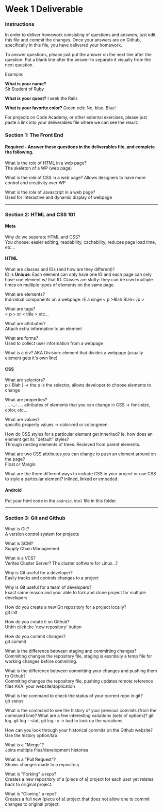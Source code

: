 # Week 1 Deliverable  

### Instructions  

In order to deliver homework consisting of questions and answers, just edit this file and commit the changes.  Once your answers are on Github, specifically in this file, you have delivered your homework.  
  
To answer questions, please just put the answer on the next line after the question.  Put a blank line after the answer to separate it visually from the next question.  

Example:  

**What is your name?**  
Sir Student of Ruby

**What is your quest?**
I seek the Rails  

**What is your favorite color?**
~~Green~~ edit:  No, blue.  Blue!  

For projects on Code Academy, or other external exercises, please just paste a link into your deliverables file where we can see the result.  

### Section 1: The Front End
#### Required - Answer these questions in the deliverables file, and complete the following. 
What is the role of HTML in a web page?  
  The skeleton of a WP (web page)

What is the role of CSS in a web page?
Allows designers to have more control and creativity over WP

What is the role of Javascript in a web page?  
  Used for interactive and dynamic display of webpage

---

### Section 2: HTML and CSS 101

#### Meta
Why do we separate HTML and CSS?  
  You choose: easier editing, readability, cachability, reduces page load time, etc...

#### HTML
What are classes and IDs (and how are they different)?  
  ID is **Unique**: Each element can only have one ID and each page can only have one element w/ that ID.  Classes are 
slutty: they can be used multiple times on multiple types of elements on the same page.

What are elements?  
  Individual components on a webpage: IE a singe < p >Blah Blah< /p >

What are tags?  
  < p > or < title > etc...

What are attributes?  
  Attach extra information to an element

What are forms?  
  Used to collect user information from a webpage

What is a div?
AKA Division: element that divides a webpage (usually element gets it's own line)

#### CSS
What are selectors?  
  p { Blah } -> the p is the selector, allows developer to choose elements to change

What are properties?  
  .... -_- .... attributes of elements that you can change in CSS -> font-size, color, etc...

What are values?  
  specific property values -> color:red or color:green. 

How do CSS styles for a particular element get inherited? ie. how does an element get its "default" styles?  
  Through nesting elements of trees.  Recieved from parent elements.

What are two CSS attributes you can change to push an element around on the page?  
  Float or Margin

What are the three different ways to include CSS in your project or use CSS to style a particular element?
  Inlined, linked or embeded

#### Android
Put your html code in the `android.html` file in this folder. 

---
### Section 3: Git and Github  
What is Git?  
  A version control system for projects

What is SCM?  
  Supply Chain Management

What is a VCS?  
  Veritas Cluster Server? The cluster software for Linux...?

Why is Git useful for a developer?  
  Easily tracks and controls changes to a project

Why is Git useful for a team of developers?  
  Exact same reason and your able to fork and clone project for multiple developers

How do you create a new Git repository for a project locally?  
  git init

How do you create it on Github?  
  Uhhh click the 'new repository' button

How do you commit changes?  
  git commit

What is the difference between staging and committing changes?  
  Commiting changes the repository file, staging is essntially a temp file for working changes before commiting.

What is the difference between committing your changes and pushing them to Github?  
  Commiting changes the repository file, pushing updates remote reference files AKA: your website/application

What is the command to check the status of your current repo in git?  
  git status

What is the command to see the history of your previous commits (from the command line)?  What are a few interesting variations (sets of options)?
  git log, git log --stat, git log -p  -> had to look up the variations

How can you look through your historical commits on the Github website?
  Use the history option/tab

What is a "Merge"?  
  Joins multiple files/development histories

What is a "Pull Request"?  
  Shows changes made to a repository

What is "Forking" a repo?  
  Creates a new repository of a [piece of a] project for each user yet relates back to original project.

What is "Cloning" a repo?  
  Creates a full new [piece of a] project that does not allow one to commit changes to original project.
